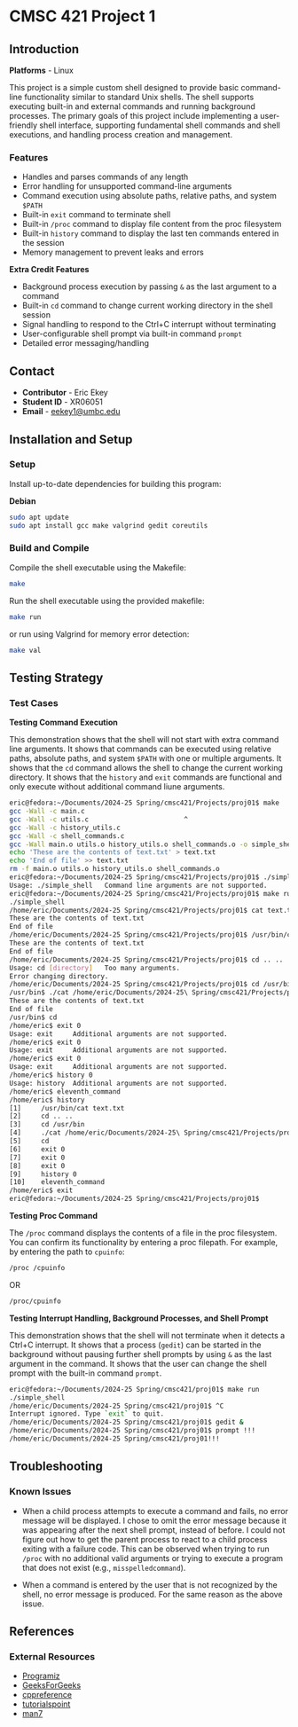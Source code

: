 # CMSC 421 Project 1

## Introduction
**Platforms** - Linux

This project is a simple custom shell designed to provide basic command-line functionality similar to standard Unix shells. The shell supports executing built-in and external commands and running background processes. The primary goals of this project include implementing a user-friendly shell interface, supporting fundamental shell commands and shell executions, and handling process creation and management.

### Features
* Handles and parses commands of any length
* Error handling for unsupported command-line arguments
* Command execution using absolute paths, relative paths, and system `$PATH`
* Built-in `exit` command to terminate shell
* Built-in `/proc` command to display file content from the proc filesystem
* Built-in `history` command to display the last ten commands entered in the session
* Memory management to prevent leaks and errors

**Extra Credit Features**
* Background process execution by passing `&` as the last argument to a command
* Built-in `cd` command to change current working directory in the shell session
* Signal handling to respond to the Ctrl+C interrupt without terminating
* User-configurable shell prompt via built-in command `prompt`
* Detailed error messaging/handling

## Contact
* **Contributor** - Eric Ekey
* **Student ID** - XR06051
* **Email** - eekey1@umbc.edu

## Installation and Setup
### Setup

Install up-to-date dependencies for building this program:

**Debian**
```bash
sudo apt update
sudo apt install gcc make valgrind gedit coreutils
```

### Build and Compile
Compile the shell executable using the Makefile:
```bash
make
```
Run the shell executable using the provided makefile:
```bash
make run
```
or run using Valgrind for memory error detection:
```bash
make val
```

## Testing Strategy
### Test Cases
**Testing Command Execution**

This demonstration shows that the shell will not start with extra command line arguments. It shows that commands can be executed using relative paths, absolute paths, and system `$PATH` with one or multiple arguments. It shows that the `cd` command allows the shell to change the current working directory. It shows that the `history` and `exit` commands are functional and only execute without additional command liune arguments.

```bash
eric@fedora:~/Documents/2024-25 Spring/cmsc421/Projects/proj01$ make
gcc -Wall -c main.c
gcc -Wall -c utils.c                        ^
gcc -Wall -c history_utils.c
gcc -Wall -c shell_commands.c
gcc -Wall main.o utils.o history_utils.o shell_commands.o -o simple_shell
echo 'These are the contents of text.txt' > text.txt
echo 'End of file' >> text.txt
rm -f main.o utils.o history_utils.o shell_commands.o
eric@fedora:~/Documents/2024-25 Spring/cmsc421/Projects/proj01$ ./simple_shell extra_arg
Usage: ./simple_shell   Command line arguments are not supported.
eric@fedora:~/Documents/2024-25 Spring/cmsc421/Projects/proj01$ make run
./simple_shell
/home/eric/Documents/2024-25 Spring/cmsc421/Projects/proj01$ cat text.txt
These are the contents of text.txt
End of file
/home/eric/Documents/2024-25 Spring/cmsc421/Projects/proj01$ /usr/bin/cat text.txt
These are the contents of text.txt
End of file
/home/eric/Documents/2024-25 Spring/cmsc421/Projects/proj01$ cd .. ..
Usage: cd [directory]   Too many arguments.
Error changing directory.
/home/eric/Documents/2024-25 Spring/cmsc421/Projects/proj01$ cd /usr/bin
/usr/bin$ ./cat /home/eric/Documents/2024-25\ Spring/cmsc421/Projects/proj01/text.txt
These are the contents of text.txt
End of file
/usr/bin$ cd
/home/eric$ exit 0
Usage: exit     Additional arguments are not supported.
/home/eric$ exit 0
Usage: exit     Additional arguments are not supported.
/home/eric$ exit 0
Usage: exit     Additional arguments are not supported.
/home/eric$ history 0
Usage: history  Additional arguments are not supported.
/home/eric$ eleventh_command
/home/eric$ history
[1]     /usr/bin/cat text.txt
[2]     cd .. ..
[3]     cd /usr/bin
[4]     ./cat /home/eric/Documents/2024-25\ Spring/cmsc421/Projects/proj01/text.txt
[5]     cd
[6]     exit 0
[7]     exit 0
[8]     exit 0
[9]     history 0
[10]    eleventh_command
/home/eric$ exit
eric@fedora:~/Documents/2024-25 Spring/cmsc421/Projects/proj01$ 

```

**Testing Proc Command**

The `/proc` command displays the contents of a file in the proc filesystem. You can confirm its functionality by entering a proc filepath. For example, by entering the path to `cpuinfo`:
```bash
/proc /cpuinfo
```
OR
```bash
/proc/cpuinfo
```

**Testing Interrupt Handling, Background Processes, and Shell Prompt**

This demonstration shows that the shell will not terminate when it detects a Ctrl+C interrupt. It shows that a process (`gedit`) can be started in the background without pausing further shell prompts by using `&` as the last argument in the command. It shows that the user can change the shell prompt with the built-in command `prompt`.

```bash
eric@fedora:~/Documents/2024-25 Spring/cmsc421/proj01$ make run
./simple_shell
/home/eric/Documents/2024-25 Spring/cmsc421/proj01$ ^C
Interrupt ignored. Type `exit` to quit.
/home/eric/Documents/2024-25 Spring/cmsc421/proj01$ gedit &
/home/eric/Documents/2024-25 Spring/cmsc421/proj01$ prompt !!!
/home/eric/Documents/2024-25 Spring/cmsc421/proj01!!! 
```

## Troubleshooting
### Known Issues
* When a child process attempts to execute a command and fails, no error message will be displayed. I chose to omit the error message because it was appearing after the next shell prompt, instead of before. I could not figure out how to get the parent process to react to a child process exiting with a failure code. This can be observed when trying to run `/proc` with no additional valid arguments or trying to execute a program that does not exist (e.g., `misspelledcommand`).

* When a command is entered by the user that is not recognized by the shell, no error message is produced. For the same reason as the above issue.

## References
### External Resources
* [Programiz](https://www.programiz.com/)
* [GeeksForGeeks](https://www.geeksforgeeks.org/)
* [cppreference](https://en.cppreference.com/) 
* [tutorialspoint](https://www.tutorialspoint.com/)
* [man7](https://www.man7.org/)